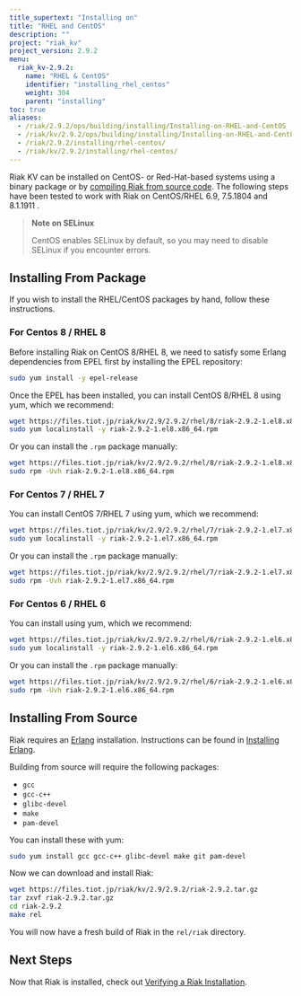```yaml
---
title_supertext: "Installing on"
title: "RHEL and CentOS"
description: ""
project: "riak_kv"
project_version: 2.9.2
menu:
  riak_kv-2.9.2:
    name: "RHEL & CentOS"
    identifier: "installing_rhel_centos"
    weight: 304
    parent: "installing"
toc: true
aliases:
  - /riak/2.9.2/ops/building/installing/Installing-on-RHEL-and-CentOS
  - /riak/kv/2.9.2/ops/building/installing/Installing-on-RHEL-and-CentOS
  - /riak/2.9.2/installing/rhel-centos/
  - /riak/kv/2.9.2/installing/rhel-centos/
---
```


[install source index]: {{<baseurl>}}riak/kv/2.9.2/setup/installing/source
[install source erlang]: {{<baseurl>}}riak/kv/2.9.2/setup/installing/source/erlang
[install verify]: {{<baseurl>}}riak/kv/2.9.2/setup/installing/verify

Riak KV can be installed on CentOS- or Red-Hat-based systems using a binary
package or by [compiling Riak from source code][install source index]. The following steps have been tested to work with Riak on
CentOS/RHEL 6.9, 7.5.1804 and 8.1.1911 .

> **Note on SELinux**
>
> CentOS enables SELinux by default, so you may need to disable SELinux if
you encounter errors.

## Installing From Package

If you wish to install the RHEL/CentOS packages by hand, follow these
instructions.

### For Centos 8 / RHEL 8

Before installing Riak on CentOS 8/RHEL 8, we need to satisfy some Erlang dependencies
from EPEL first by installing the EPEL repository:

```bash
sudo yum install -y epel-release
```

Once the EPEL has been installed, you can install CentOS 8/RHEL 8 using yum, which we recommend:

```bash
wget https://files.tiot.jp/riak/kv/2.9/2.9.2/rhel/8/riak-2.9.2-1.el8.x86_64.rpm
sudo yum localinstall -y riak-2.9.2-1.el8.x86_64.rpm
```

Or you can install the `.rpm` package manually:

```bash
wget https://files.tiot.jp/riak/kv/2.9/2.9.2/rhel/8/riak-2.9.2-1.el8.x86_64.rpm
sudo rpm -Uvh riak-2.9.2-1.el8.x86_64.rpm
```

### For Centos 7 / RHEL 7

You can install CentOS 7/RHEL 7 using yum, which we recommend:

```bash
wget https://files.tiot.jp/riak/kv/2.9/2.9.2/rhel/7/riak-2.9.2-1.el7.x86_64.rpm
sudo yum localinstall -y riak-2.9.2-1.el7.x86_64.rpm
```

Or you can install the `.rpm` package manually:

```bash
wget https://files.tiot.jp/riak/kv/2.9/2.9.2/rhel/7/riak-2.9.2-1.el7.x86_64.rpm
sudo rpm -Uvh riak-2.9.2-1.el7.x86_64.rpm
```

### For Centos 6 / RHEL 6

You can install using yum, which we recommend:

```bash
wget https://files.tiot.jp/riak/kv/2.9/2.9.2/rhel/6/riak-2.9.2-1.el6.x86_64.rpm
sudo yum localinstall -y riak-2.9.2-1.el6.x86_64.rpm

```

Or you can install the `.rpm` package manually:

```bash
wget https://files.tiot.jp/riak/kv/2.9/2.9.2/rhel/6/riak-2.9.2-1.el6.x86_64.rpm
sudo rpm -Uvh riak-2.9.2-1.el6.x86_64.rpm
```

## Installing From Source

Riak requires an [Erlang](http://www.erlang.org/) installation.
Instructions can be found in [Installing Erlang][install source erlang].

Building from source will require the following packages:

* `gcc`
* `gcc-c++`
* `glibc-devel`
* `make`
* `pam-devel`

You can install these with yum:

```bash
sudo yum install gcc gcc-c++ glibc-devel make git pam-devel
```

Now we can download and install Riak:

```bash
wget https://files.tiot.jp/riak/kv/2.9/2.9.2/riak-2.9.2.tar.gz
tar zxvf riak-2.9.2.tar.gz
cd riak-2.9.2
make rel
```

You will now have a fresh build of Riak in the `rel/riak` directory.

## Next Steps

Now that Riak is installed, check out [Verifying a Riak Installation][install verify].
